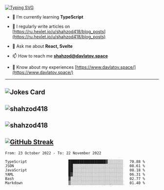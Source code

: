 [![Typing SVG](https://readme-typing-svg.herokuapp.com?font=Turret+Road&height=30&lines=HI!+I%60m+Frontend+Developer)](https://git.io/typing-svg)

- 🌱 I’m currently learning **TypeScript**

- 📝 I regularly write articles on [https://ru.hexlet.io/u/shahzod418/blog_posts](https://ru.hexlet.io/u/shahzod418/blog_posts)

- 💬 Ask me about **React, Svelte**

- 📫 How to reach me **shahzod@davlatov.space**

- 📄 Know about my experiences [https://www.davlatov.space/](https://www.davlatov.space/)

---
![Jokes Card](https://readme-jokes.vercel.app/api?theme=radical)
---
![shahzod418](https://github-readme-stats.vercel.app/api/top-langs?username=shahzod418&show_icons=true&theme=radical&locale=en&layout=compact)
---
![shahzod418](https://github-readme-stats.vercel.app/api?username=shahzod418&show_icons=true&theme=radical&locale=en&count_private=true)
---
[![GitHub Streak](http://github-readme-streak-stats.herokuapp.com?user=shahzod418&theme=radical&date_format=M%20j%5B%2C%20Y%5D)](https://git.io/streak-stats)
---
<!--START_SECTION:waka-->

```text
From: 23 October 2022 - To: 22 November 2022

TypeScript                   █████████████████▓░░░░░░░   70.88 %
JSON                         ██░░░░░░░░░░░░░░░░░░░░░░░   08.61 %
JavaScript                   ██░░░░░░░░░░░░░░░░░░░░░░░   08.18 %
YAML                         █▓░░░░░░░░░░░░░░░░░░░░░░░   06.31 %
Bash                         ▓░░░░░░░░░░░░░░░░░░░░░░░░   02.77 %
Markdown                     ▒░░░░░░░░░░░░░░░░░░░░░░░░   01.40 %
```

<!--END_SECTION:waka-->
